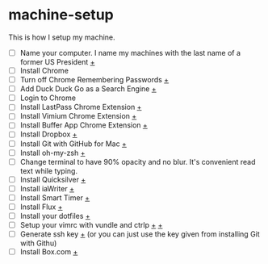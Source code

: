 # machine-setup

This is how I setup my machine.

- [ ] Name your computer. I name my machines with the last name of a former US President [+](http://osxdaily.com/2007/02/15/changing-your-macs-computer-name/)
- [ ] Install Chrome
- [ ] Turn off Chrome Remembering Passwords [+](https://support.google.com/chrome/answer/2633237?hl=en)
- [ ] Add Duck Duck Go as a Search Engine [+](http://help.dukgo.com/customer/portal/articles/216440-chrome#manual)
- [ ] Login to Chrome
- [ ] Install LastPass Chrome Extension [+](https://chrome.google.com/webstore/detail/lastpass/hdokiejnpimakedhajhdlcegeplioahd)
- [ ] Install Vimium Chrome Extension [+](https://chrome.google.com/webstore/detail/vimium/dbepggeogbaibhgnhhndojpepiihcmeb)
- [ ] Install Buffer App Chrome Extension [+](http://bufferapp.com/extensions)
- [ ] Install Dropbox [+](https://www.dropbox.com)
- [ ] Install Git with GitHub for Mac [+](http://mac.github.com/)
- [ ] Install oh-my-zsh [+](https://github.com/robbyrussell/oh-my-zsh)
- [ ] Change terminal to have 90% opacity and no blur. It's convenient read text while typing.
- [ ] Install Quicksilver [+](http://qsapp.com/)
- [ ] Install iaWriter [+](iawriter.com)
- [ ] Install Smart Timer [+](https://itunes.apple.com/us/app/smart-timer/id436971294)
- [ ] Install Flux [+](http://justgetflux.com/)
- [ ] Install your dotfiles [+](http://blog.smalleycreative.com/tutorials/using-git-and-github-to-manage-your-dotfiles/)
- [ ] Setup your vimrc with vundle and ctrlp [+](http://www.vim.org/scripts/script.php?script_id=3458) [+](https://github.com/kien/ctrlp.vim)
- [ ] Generate ssh key [+](https://help.github.com/articles/generating-ssh-keys) (or you can just use the key given from installing Git with Githu)
- [ ] Install Box.com [+](https://www.box.com/download-box-sync/)
